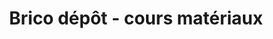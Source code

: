 ---
title: "Brico dépôt - cours matériaux"
url: /saint-priest/brico-depot-cours-materiaux/
shop: Baumarkt
---